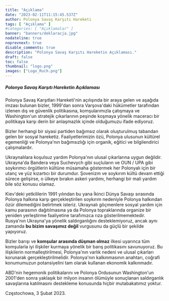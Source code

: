 ```yaml
---
title: "Açıklama"
date: "2023-02-11T11:15:45.537Z"
author: Polonya Savaş Karşıtı Hareketi
tags: [ "Açıklama" ]
#categories: [ "Açıklamalar" ]
banner: "banners/deklaracja.jpg"
nodateline: true
noprevnext: true
disable_comments: true
description: "Polonya Savaş Karşıtı Hareketin Açıklaması."
draft: false
toc: false
thumbnail: "logo.png"
images: ["Logo_Ruch.png"]
---
```


##### Polonya Savaş Karşıtı Hareketin Açıklaması


Polonya Savaş Karşıtları Hareketi'nin açılışında bir araya gelen ve aşağıda imzası bulunan bizler, 1999'dan sonra Varşova'daki hükümetler tarafından izlenen dış ve güvenlik politikasına, komşularımızla çatışmaya ve Washington'un stratejik çıkarlarının peşinde koşmaya yönelik maceracı bir politikaya karşı derin bir anlaşmazlık içinde olduğumuzu ifade ediyoruz.


Bizler herhangi bir siyasi partiden bağımsız olarak oluşturulmuş tabandan gelen bir sosyal hareketiz. Faaliyetlerimizin özü, Polonya ulusunun kültürel egemenliği ve Polonya'nın bağımsızlığı için organik, eğitici ve bilgilendirici çalışmalardır.


Ukraynalılara koşulsuz yardım Polonya'nın ulusal çıkarlarına uygun değildir. Ukrayna'da Bandera veya Suchevych gibi suçluların ve OUN / UPA gibi soykırımcı örgütlerin kültüne müsamaha göstermek her Polonyalı için bir utanç ve yüz kızartıcı bir durumdur. Şovenizm ve soykırım kültü devam ettiği sürece gelişirse, o ülkeye bırakın askeri yardımı, herhangi bir mali yardım bile söz konusu olamaz.


Kiev'deki yetkililerin 1991 yılından bu yana İkinci Dünya Savaşı sırasında Polonya halkına karşı gerçekleştirilen soykırım nedeniyle Polonya halkından özür dilemediğini belirtmek isteriz. Ukraynalı göçmenlere sosyal yardım için kamu parasının dağıtılmasına ya da Polonya topraklarında organize bir yeniden yerleştirme faaliyetine tarafımızca rıza gösterilmemektedir. Rusya'nın Ukrayna'ya yönelik saldırganlığını desteklemiyoruz, ancak aynı zamanda __bu bizim savaşımız değil__ vurgusunu da güçlü bir şekilde yapıyoruz.


Bizler barışı ve __komşular arasında düşman olmaz__ ilkesi uyarınca tüm komşularla iyi ilişkiler kurmaya yönelik bir barış politikasını savunuyoruz. Bu ilişkilerin normalleştirilmesi, Polonya'nın varlık nedeni ve ulusal çıkarları korunarak gerçekleştirilmelidir. Polonya'nın kalkınmasının anahtarı, coğrafi konumumuzun potansiyelini tam olarak kullanan ekonomik kalkınmadır.


ABD'nin hegemonik politikalarını ve Polonya Ordusunun Washington'un 2001'den sonra yaklaşık bir milyon insanın ölümüyle sonuçlanan saldırganlık savaşlarına katılmasını destekleme konusunda hiçbir mutabakatımız yoktur.


Częstochowa, 3 Şubat 2023.
